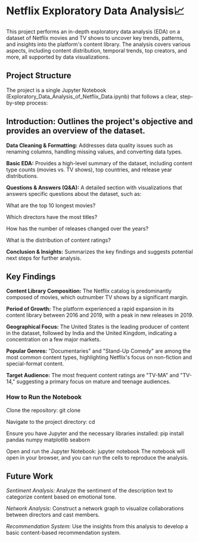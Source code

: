 # Netflix Exploratory Data Analysis📈
This project performs an in-depth exploratory data analysis (EDA) on a dataset of Netflix movies and TV shows to uncover key trends, patterns, and insights into the platform's content library. The analysis covers various aspects, including content distribution, temporal trends, top creators, and more, all supported by data visualizations.

## Project Structure
The project is a single Jupyter Notebook (Exploratory_Data_Analysis_of_Netflix_Data.ipynb) that follows a clear, step-by-step process:

## Introduction: Outlines the project's objective and provides an overview of the dataset.

**Data Cleaning & Formatting:** Addresses data quality issues such as renaming columns, handling missing values, and converting data types.

**Basic EDA:** Provides a high-level summary of the dataset, including content type counts (movies vs. TV shows), top countries, and release year distributions.

**Questions & Answers (Q&A):** A detailed section with visualizations that answers specific questions about the dataset, such as:

What are the top 10 longest movies?

Which directors have the most titles?

How has the number of releases changed over the years?

What is the distribution of content ratings?

**Conclusion & Insights:** Summarizes the key findings and suggests potential next steps for further analysis.

## Key Findings
**Content Library Composition:** The Netflix catalog is predominantly composed of movies, which outnumber TV shows by a significant margin.

**Period of Growth:** The platform experienced a rapid expansion in its content library between 2016 and 2019, with a peak in new releases in 2019.

**Geographical Focus:** The United States is the leading producer of content in the dataset, followed by India and the United Kingdom, indicating a concentration on a few major markets.

**Popular Genres:** "Documentaries" and "Stand-Up Comedy" are among the most common content types, highlighting Netflix's focus on non-fiction and special-format content.

**Target Audience:** The most frequent content ratings are "TV-MA" and "TV-14," suggesting a primary focus on mature and teenage audiences.

### How to Run the Notebook
Clone the repository:
git clone <repository-url>

Navigate to the project directory:
cd <project-directory>

Ensure you have Jupyter and the necessary libraries installed:
pip install pandas numpy matplotlib seaborn

Open and run the Jupyter Notebook:
jupyter notebook
The notebook will open in your browser, and you can run the cells to reproduce the analysis.

## Future Work
*Sentiment Analysis:* Analyze the sentiment of the description text to categorize content based on emotional tone.

*Network Analysis:* Construct a network graph to visualize collaborations between directors and cast members.

*Recommendation System:* Use the insights from this analysis to develop a basic content-based recommendation system.
